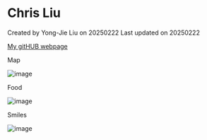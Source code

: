 # Chris Liu

Created by Yong-Jie Liu on 20250222 Last updated on 20250222

[My gitHUB webpage](https://github.com/alan857)

Map

![image](https://github.com/user-attachments/assets/4899bef1-b138-4e0e-8121-dcf0d5842209)

Food

![image](https://github.com/user-attachments/assets/9456cd89-1f9a-4761-b2fe-76e7ea5a1354)

Smiles

![image](https://github.com/user-attachments/assets/02354810-972a-4ca8-b1b5-428f96746f0e)


